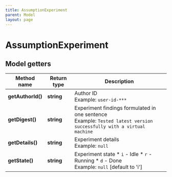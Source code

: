 ```yaml
---
title: AssumptionExperiment
parent: Model
layout: page
---
```


# AssumptionExperiment

## Model getters

Method name | Return type | Description
------------ | ------------- | -------------
**getAuthorId()** | **string** | Author ID <br>Example: `user-id-***` 
**getDigest()** | **string** | Experiment findings formulated in one sentence <br>Example: `Tested latest version successfully with a virtual machine` 
**getDetails()** | **string** | Experiment details <br>Example: `null` 
**getState()** | **string** | Experiment state   * `i` - Idle   * `r` - Running   * `d` - Done <br>Example: `null`  [default to 'i']

